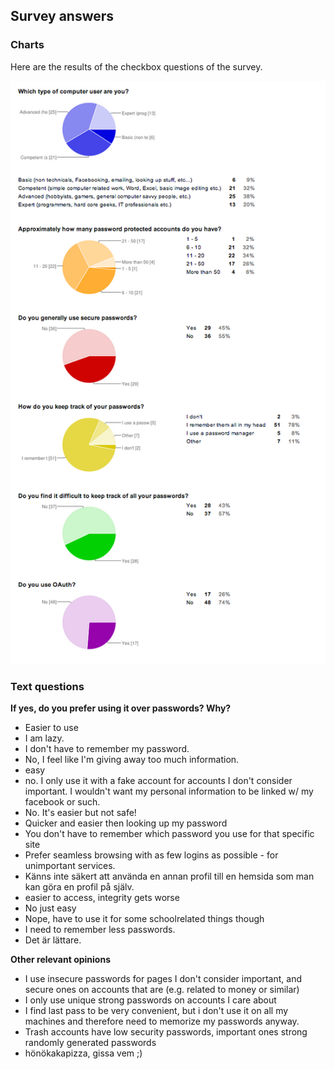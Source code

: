 ## Survey answers

### Charts

Here are the results of the checkbox questions of the survey.

![](../stats/charts.png)

### Text questions

**If yes, do you prefer using it over passwords? Why?**

- Easier to use
- I am lazy.
- I don't have to remember my password.
- No, I feel like I'm giving away too much information.
- easy
- no. I only use it with a fake account for accounts I don't consider important. I wouldn't want my personal information to be linked w/ my facebook or such.
- No.  It's easier but not safe!
- Quicker and easier then looking up my password
- You don't have to remember which password you use for that specific site
- Prefer seamless browsing with as few logins as possible - for unimportant services.
- Känns inte säkert att använda en annan profil till en hemsida som man kan göra en profil på själv.
- easier to access, integrity gets worse
- No just easy
- Nope, have to use it for some schoolrelated things though
- I need to remember less passwords.
- Det är lättare.

**Other relevant opinions**

- I use insecure passwords for pages I don't consider important, and secure ones on accounts that are (e.g. related to money or similar)
- I only use unique strong passwords on accounts I care about
- I find last pass to be very convenient, but i don't use it on all my machines and therefore need to memorize my passwords anyway.
- Trash accounts have low security passwords, important ones strong randomly generated passwords
- hönökakapizza, gissa vem ;)

